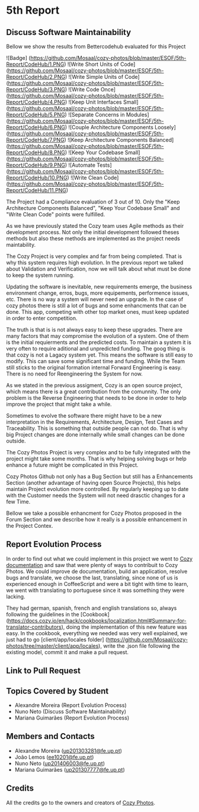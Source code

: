 # 5th Report

## Discuss Software Maintainability

Bellow we show the results from Bettercodehub evaluated for this Project

![Badge] (https://github.com/Mosaal/cozy-photos/blob/master/ESOF/5th-Report/CodeHub/1.PNG)
![Write Short Units of Code] (https://github.com/Mosaal/cozy-photos/blob/master/ESOF/5th-Report/CodeHub/2.PNG)
![Write Simple Units of Code] (https://github.com/Mosaal/cozy-photos/blob/master/ESOF/5th-Report/CodeHub/3.PNG)
![Write Code Once] (https://github.com/Mosaal/cozy-photos/blob/master/ESOF/5th-Report/CodeHub/4.PNG)
![Keep Unit Interfaces Small] (https://github.com/Mosaal/cozy-photos/blob/master/ESOF/5th-Report/CodeHub/5.PNG)
![Separate Concerns in Modules] (https://github.com/Mosaal/cozy-photos/blob/master/ESOF/5th-Report/CodeHub/6.PNG)
![Couple Architecture Components Loosely] (https://github.com/Mosaal/cozy-photos/blob/master/ESOF/5th-Report/CodeHub/7.PNG)
![Keep Architecture Components Balanced] (https://github.com/Mosaal/cozy-photos/blob/master/ESOF/5th-Report/CodeHub/8.PNG)
![Keep Your Codebase Small] (https://github.com/Mosaal/cozy-photos/blob/master/ESOF/5th-Report/CodeHub/9.PNG)
![Automate Tests] (https://github.com/Mosaal/cozy-photos/blob/master/ESOF/5th-Report/CodeHub/10.PNG)
![Write Clean Code] (https://github.com/Mosaal/cozy-photos/blob/master/ESOF/5th-Report/CodeHub/11.PNG)

The Project had a Compliance evaluation of 3 out of 10.
Only the "Keep Architecture Components Balanced", "Keep Your Codebase Small" and "Write Clean Code" points were fulfilled.

As we have previously stated the Cozy team uses Agile methods as their development process. Not only the initial development followed theses methods but also these methods are implemented as the project needs maintability. 

The Cozy Project is very complex and far from being completed. That is why this system requires high evolution. In the previous report we talked about Validation and Verification, now we will talk about what must be done to keep the system running.

Updating the software is inevitable, new requirements emerge, the business environment change, erros, bugs, more equipements, performence issues, etc. There is no way a system will never need an upgrade. In the case of cozy photos there is still a lot of bugs and some enhancments that can be done. This app, competing with other top market ones, must keep updated in order to enter competition.

The truth is that is is not always easy to keep these upgrades. There are many factors that may compromise the evolution of a system. One of them is the initial requierments and the predicted costs. To maintain a system it is very often to require aditional and unpredicted funding. The goog thing is that cozy is not a Lagacy system yet. This means the software is still easy to modify. This can save some significant time and funding. While the Team still sticks to the original formation internal Forward Engineering is easy. There is no need for Reengineering the System for now.

As we stated in the previous assigment, Cozy is an open source project, which means there is a great contribution from the comunnity. The only problem is the Reverse Engineering that needs to be done in order to help improve the project that might take a while. 

Sometimes to evolve the software there might have to be a new interpretation in the Requirements, Architecture, Design, Test Cases and Traceability. This is something that outside people can not do. That is why big Project changes are done internally while small changes can be done outside.

The Cozy Photos Project is very complex and to be fully integrated with the project might take some months. That is why helping solving bugs or help enhance a future might be complicated in this Project.

Cozy Photos Github not only has a Bug Section but still has a Enhancements Section (another advantage of having open Source Projects),
this helps maintain Project evolution more controlled. By regularly keeping up to date with the Customer needs the System will not need drasctic changes for a few Time. 

Bellow we take a possible enhancment for Cozy Photos proposed in the Forum Section and we describe how it really is a possible enhancement in the Project Contex.

## Report Evolution Process

In order to find out what we could implement in this project we went to [Cozy documentation](https://docs.cozy.io/en/hack/contributing/) and saw that were plenty of ways to contribuit to Cozy Photos. We could improve de documentation, build an application, resolve bugs and translate, we choose the last, translating, since none of us is experienced enough in CoffeeScript and were a bit tight with time to learn, we went with translating to portuguese since it was something they were lacking.

They had german, spanish, french and english translations so, always following the guidelines in the [Cookbook] (https://docs.cozy.io/en/hack/cookbooks/localization.html#Summary-for-translator-contributors), doing the implementation of this new feature was easy.
In the cookbook, everything we needed was very well explained, we just had to go [client/app/locales folder] (https://github.com/Mosaal/cozy-photos/tree/master/client/app/locales), write the .json file following the existing model, commit it and make a pull request.

## Link to Pull Request

## Topics Covered by Student
- Alexandre Moreira (Report Evolution Process)
- Nuno Neto (Discuss Software Maintainability)
- Mariana Guimarães (Report Evolution Process)

## Members and Contacts
- Alexandre Moreira (up201303281@fe.up.pt)
- João Lemos (ee10201@fe.up.pt)
- Nuno Neto (up201406003@fe.up.pt)
- Mariana Guimarães (up201307777@fe.up.pt)

## Credits
All the credits go to the owners and creators of [Cozy Photos](https://github.com/cozy/cozy-photos).
